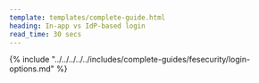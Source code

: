 ```yaml
---
template: templates/complete-guide.html
heading: In-app vs IdP-based login
read_time: 30 secs
---
```


{% include "../../../../../includes/complete-guides/fesecurity/login-options.md" %}